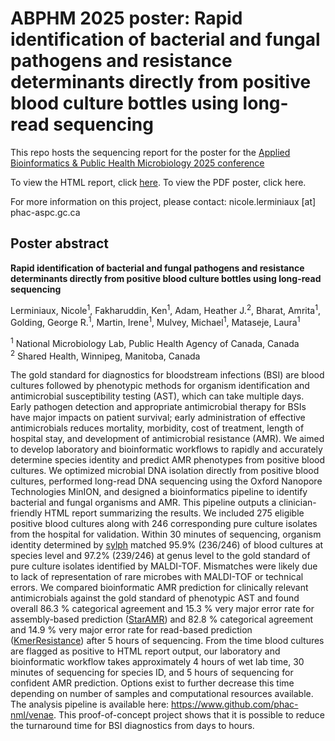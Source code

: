 # ABPHM 2025 poster: Rapid identification of bacterial and fungal pathogens and resistance determinants directly from positive blood culture bottles using long-read sequencing

This repo hosts the sequencing report for the poster for the [Applied Bioinformatics &amp; Public Health Microbiology 2025 conference](https://coursesandconferences.wellcomeconnectingscience.org/event/applied-bioinformatics-public-health-microbiology-20250521/)

To view the HTML report, click [here](https://lerminin.github.io/abphm_2025_poster/report.html). To view the PDF poster, click here.

For more information on this project, please contact: nicole.lerminiaux [at] phac-aspc.gc.ca

## Poster abstract

**Rapid identification of bacterial and fungal pathogens and resistance determinants directly from positive blood culture bottles using long-read sequencing**

Lerminiaux, Nicole<sup>1</sup>, Fakharuddin, Ken<sup>1</sup>, Adam, Heather J.<sup>2</sup>, Bharat, Amrita<sup>1</sup>, Golding, George R.<sup>1</sup>, Martin, Irene<sup>1</sup>, Mulvey, Michael<sup>1</sup>, Mataseje, Laura<sup>1</sup>

<sup>1</sup> National Microbiology Lab, Public Health Agency of Canada, Canada  
<sup>2</sup> Shared Health, Winnipeg, Manitoba, Canada

The gold standard for diagnostics for bloodstream infections (BSI) are blood cultures followed by phenotypic methods for organism identification and antimicrobial susceptibility testing (AST), which can take multiple days. Early pathogen detection and appropriate antimicrobial therapy for BSIs have major impacts on patient survival; early administration of effective antimicrobials reduces mortality, morbidity, cost of treatment, length of hospital stay, and development of antimicrobial resistance (AMR). We aimed to develop laboratory and bioinformatic workflows to rapidly and accurately determine species identity and predict AMR phenotypes from positive blood cultures. We optimized microbial DNA isolation directly from positive blood cultures, performed long-read DNA sequencing using the Oxford Nanopore Technologies MinION, and designed a bioinformatics pipeline to identify bacterial and fungal organisms and AMR. This pipeline outputs a clinician-friendly HTML report summarizing the results. We included 275 eligible positive blood cultures along with 246 corresponding pure culture isolates from the hospital for validation. Within 30 minutes of sequencing, organism identity determined by [sylph](https://github.com/bluenote-1577/sylph) matched 95.9% (236/246) of blood cultures at species level and 97.2% (239/246) at genus level to the gold standard of pure culture isolates identified by MALDI-TOF. Mismatches were likely due to lack of representation of rare microbes with MALDI-TOF or technical errors. We compared bioinformatic AMR prediction for clinically relevant antimicrobials against the gold standard of phenotypic AST and found overall 86.3 % categorical agreement and 15.3 % very major error rate for assembly-based prediction ([StarAMR](https://github.com/phac-nml/staramr)) and 82.8 % categorical agreement and 14.9 % very major error rate for read-based prediction ([KmerResistance](https://bitbucket.org/genomicepidemiology/kmerresistance/src/master/)) after 5 hours of sequencing. From the time blood cultures are flagged as positive to HTML report output, our laboratory and bioinformatic workflow takes approximately 4 hours of wet lab time, 30 minutes of sequencing for species ID, and 5 hours of sequencing for confident AMR prediction. Options exist to further decrease this time depending on number of samples and computational resources available. The analysis pipeline is available here: https://www.github.com/phac-nml/venae. This proof-of-concept project shows that it is possible to reduce the turnaround time for BSI diagnostics from days to hours.
